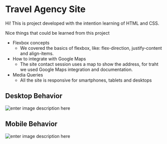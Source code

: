 # Travel Agency Site

Hi! This is project developed with the intention learning of HTML and CSS.

Nice things that could be learned from this project
- Flexbox concepts
	- We covered the basics of flexbox, like: flex-direction, justify-content and align-items.
- How to integrate with Google Maps
	- The site contact session uses a map to show the address, for traht we used Google Maps integration and documentation.
- Media Queries
	- All the site is responsive for smartphones, tablets and desktops

## Desktop Behavior
![enter image description here](https://github.com/LeandroFilie/Site-Viagens/blob/master/assets/gif-desktop.gif?raw=true)
## Mobile Behavior
![enter image description here](https://github.com/LeandroFilie/Site-Viagens/blob/master/assets/gif-mobile.gif?raw=true)